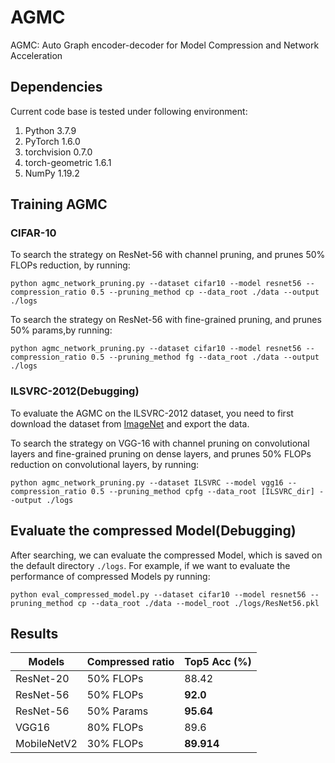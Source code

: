 # AGMC
AGMC: Auto Graph encoder-decoder for Model Compression and Network Acceleration

## Dependencies

Current code base is tested under following environment:

1. Python   3.7.9 
2. PyTorch  1.6.0
3. torchvision 0.7.0
4. torch-geometric 1.6.1
5. NumPy 1.19.2 

## Training AGMC

### CIFAR-10
  To search the strategy on ResNet-56 with channel pruning, and prunes 50% FLOPs reduction, by running:   
  ```
python agmc_network_pruning.py --dataset cifar10 --model resnet56 --compression_ratio 0.5 --pruning_method cp --data_root ./data --output ./logs
   ```
   To search the strategy on ResNet-56 with fine-grained pruning, and prunes 50% params,by running:
   ```
python agmc_network_pruning.py --dataset cifar10 --model resnet56 --compression_ratio 0.5 --pruning_method fg --data_root ./data --output ./logs
   ```


### ILSVRC-2012(Debugging)
To evaluate the AGMC on the ILSVRC-2012 dataset, you need to first download the dataset from [ImageNet](http://www.image-net.org/download-images) and export the data.

To search the strategy on VGG-16 with channel pruning on convolutional layers and fine-grained pruning on dense layers, and prunes 50% FLOPs reduction on convolutional layers, by running:

   ```
python agmc_network_pruning.py --dataset ILSVRC --model vgg16 --compression_ratio 0.5 --pruning_method cpfg --data_root [ILSVRC_dir] --output ./logs
   ```

## Evaluate the compressed Model(Debugging)
After searching, we can evaluate the compressed Model, which is saved on the default directory ```./logs```. 
For example, if we want to evaluate the performance of compressed Models py running:
   ```
python eval_compressed_model.py --dataset cifar10 --model resnet56 --pruning_method cp --data_root ./data --model_root ./logs/ResNet56.pkl
   ```

## Results
| Models                   | Compressed ratio | Top5 Acc (%) |
| ------------------------ | ------------     | ------------ |
| ResNet-20                | 50% FLOPs        | 88.42         |
| ResNet-56                | 50% FLOPs        | **92.0**   |
| ResNet-56                | 50% Params       | **95.64**   |
| VGG16                    | 80% FLOPs        | 89.6         |
| MobileNetV2              | 30% FLOPs        | **89.914**   |
